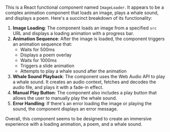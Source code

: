 <!-- src/components/Animations/ImageLoader.tsx | Loading & Audio: 11.23.2024•A -->

This is a React functional component named `ImageLoader`. It appears to be a complex animation component that loads an image, plays a whale sound, and displays a poem. Here's a succinct breakdown of its functionality:

1. **Image Loading**: The component loads an image from a specified `src` URL and displays a loading animation with a progress bar.
2. **Animation Sequence**: After the image is loaded, the component triggers an animation sequence that:
	* Waits for 500ms
	* Displays a poem overlay
	* Waits for 1000ms
	* Triggers a slide animation
	* Attempts to play a whale sound after the animation
3. **Whale Sound Playback**: The component uses the Web Audio API to play a whale sound. It creates an audio context, fetches and decodes the audio file, and plays it with a fade-in effect.
4. **Manual Play Button**: The component also includes a play button that allows the user to manually play the whale sound.
5. **Error Handling**: If there's an error loading the image or playing the sound, the component displays an error message.

Overall, this component seems to be designed to create an immersive experience with a loading animation, a poem, and a whale sound.
